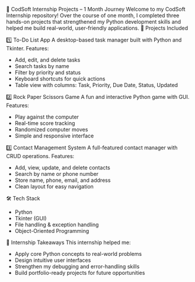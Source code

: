 💼 CodSoft Internship Projects – 1 Month Journey
Welcome to my CodSoft Internship repository!
Over the course of one month, I completed three hands-on projects that strengthened my Python development skills and helped me build real-world, user-friendly applications.
🚀 Projects Included


1️⃣ To-Do List App
A desktop-based task manager built with Python and Tkinter.
Features:
- Add, edit, and delete tasks
- Search tasks by name
- Filter by priority and status
- Keyboard shortcuts for quick actions
- Table view with columns: Task, Priority, Due Date, Status, Updated

  
2️⃣ Rock Paper Scissors Game
A fun and interactive Python game with GUI.
Features:
- Play against the computer
- Real-time score tracking
- Randomized computer moves
- Simple and responsive interface


3️⃣ Contact Management System
A full-featured contact manager with CRUD operations.
Features:
- Add, view, update, and delete contacts
- Search by name or phone number
- Store name, phone, email, and address
- Clean layout for easy navigation


🛠️ Tech Stack
- Python
- Tkinter (GUI)
- File handling & exception handling
- Object-Oriented Programming


🎯 Internship Takeaways
This internship helped me:
- Apply core Python concepts to real-world problems
- Design intuitive user interfaces
- Strengthen my debugging and error-handling skills
- Build portfolio-ready projects for future opportunities


